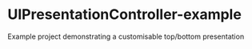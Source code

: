 # UIPresentationController-example
Example project demonstrating a customisable top/bottom presentation

